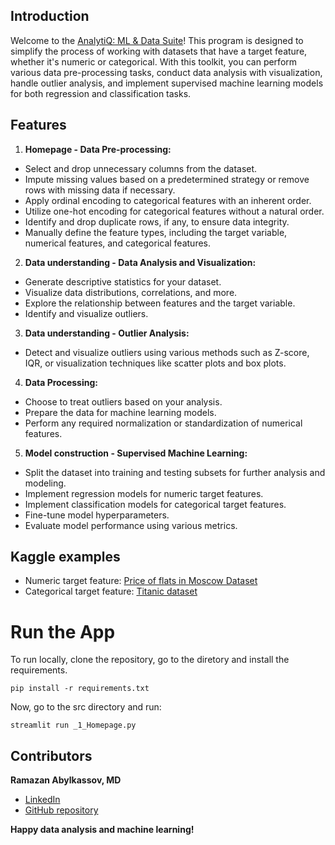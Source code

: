 ## Introduction

Welcome to the [AnalytiQ: ML & Data Suite](https://data-analysis-and-machine-learning-toolkit.streamlit.app/)! This program is designed to simplify the process of working with datasets that have a target feature, whether it's numeric or categorical. With this toolkit, you can perform various data pre-processing tasks, conduct data analysis with visualization, handle outlier analysis, and implement supervised machine learning models for both regression and classification tasks.

## Features

1. **Homepage - Data Pre-processing:**
- Select and drop unnecessary columns from the dataset.
- Impute missing values based on a predetermined strategy or remove rows with missing data if necessary.
- Apply ordinal encoding to categorical features with an inherent order.
- Utilize one-hot encoding for categorical features without a natural order.
- Identify and drop duplicate rows, if any, to ensure data integrity.
- Manually define the feature types, including the target variable, numerical features, and categorical features.

2. **Data understanding - Data Analysis and Visualization:**
- Generate descriptive statistics for your dataset.
- Visualize data distributions, correlations, and more.
- Explore the relationship between features and the target variable.   
- Identify and visualize outliers.

3. **Data understanding - Outlier Analysis:**
- Detect and visualize outliers using various methods such as Z-score, IQR, or visualization techniques like scatter plots and box plots.

4. **Data Processing:**
- Choose to treat outliers based on your analysis.
- Prepare the data for machine learning models.
- Perform any required normalization or standardization of numerical features.

5. **Model construction - Supervised Machine Learning:**
- Split the dataset into training and testing subsets for further analysis and modeling.
- Implement regression models for numeric target features.
- Implement classification models for categorical target features.
- Fine-tune model hyperparameters.
- Evaluate model performance using various metrics.

## Kaggle examples
- Numeric target feature: [Price of flats in Moscow Dataset](https://www.kaggle.com/datasets/hugoncosta/price-of-flats-in-moscow/data)
- Categorical target feature: [Titanic dataset](https://www.kaggle.com/competitions/titanic)

# Run the App

To run locally, clone the repository, go to the diretory and install the requirements.

```
pip install -r requirements.txt
```

Now, go to the src directory and run:

```
streamlit run _1_Homepage.py
```

## Contributors
**Ramazan Abylkassov, MD**
- [LinkedIn](https://www.linkedin.com/in/ramazan-abylkassov-23965097/)
- [GitHub repository](https://github.com/ramazanabylkassov/AnalytiQ-ML-Data-Suite)

**Happy data analysis and machine learning!**